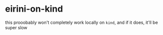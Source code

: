 # eirini-on-kind

this prooobably won't completely work locally on `kind`, and if it does, it'll be super slow
